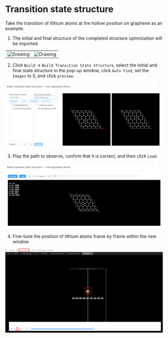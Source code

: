 # Transition state structure

Take the transition of lithium atoms at the hollow position on graphene as an example:

1. The initial and final structure of the completed structure optimization will be imported.
   
<table><tr>
    <td> 
        <center>
            <img src={require('./nested/qstudio_example_neb1.png').default} alt="Drawing" />
        </center>
    </td>
        <td> 
        <center>
            <img src={require('./nested/qstudio_example_neb2.png').default} alt="Drawing" />
        </center>
        </td>
</tr></table>

2. Click `Build` → `Build Transition State Structure`, select the initial and final state structure in the pop-up window, click `Auto Find`, set the `Images` to 5, and click `preview`.
   
![neb1](nested/qstudio_manual_build_neb1.png)

3. Play the path to observe, confirm that it is correct, and then click `Load`.

![neb2](nested/qstudio_manual_build_neb2.png)

4. Fine-tune the position of lithium atoms frame by frame within the new window
   
![neb1](nested/qstudio_example_neb3.png)
